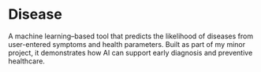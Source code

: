 # Disease
 A machine learning–based tool that predicts the likelihood of diseases from user-entered symptoms and health parameters. Built as part of my minor project, it demonstrates how AI can support early diagnosis and preventive healthcare.
